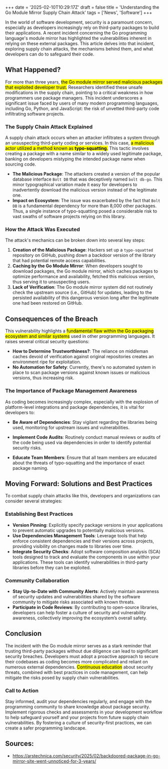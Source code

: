 +++
date = '2025-02-10T10:29:17Z'
draft = false
title = 'Understanding the Go Module Mirror Supply Chain Attack'
tags = ['News', 'Software']
+++

In the world of software development, security is a paramount concern, especially as developers increasingly rely on third-party packages to build their applications. A recent incident concerning the Go programming language's module mirror has highlighted the vulnerabilities inherent in relying on these external packages. This article delves into that incident, exploring supply chain attacks, the mechanisms behind them, and what developers can do to safeguard their code.

## What Happened? 

For more than three years, <mark>the Go module mirror served malicious packages that exploited developer trust.</mark> Researchers identified these unsafe modifications in the supply chain, pointing to a critical weakness in how programmers use package managers. This incident underscores a significant issue faced by users of many modern programming languages, including Go, Python, and JavaScript: the risk of unvetted third-party code infiltrating software projects.

### The Supply Chain Attack Explained

A supply chain attack occurs when an attacker infiltrates a system through an unsuspecting third-party coding or services. In this case, <mark>a malicious actor utilized a method known as **typo-squatting**.</mark> This tactic involves creating a package with a name similar to a widely used legitimate package, banking on developers mistyping the intended package name when sourcing code.

- **The Malicious Package**: The attackers created a version of the popular database interface `Bolt DB` that was deceptively named `bolt db-go`. This minor typographical variation made it easy for developers to inadvertently download the malicious version instead of the legitimate one.
- **Impact on Ecosystem**: The issue was exacerbated by the fact that `Bolt DB` is a fundamental dependency for more than 8,000 other packages. Thus, a single instance of typo-squatting posed a considerable risk to vast swaths of software projects relying on this library.

### How the Attack Was Executed

The attack's mechanics can be broken down into several key steps:

1. **Creation of the Malicious Package**: Hackers set up a `typo-squatted` repository on GitHub, pushing down a backdoor version of the library that had potential remote access capabilities.
2. **Caching by the Go Module Mirror**: When developers sought to download packages, the Go module mirror, which caches packages to optimize performance and availability, fetched this malicious version, thus serving it to unsuspecting users.
3. **Lack of Verification**: The Go module mirror system did not routinely check the upstream source (i.e., GitHub) for updates, leading to the persisted availability of this dangerous version long after the legitimate one had been restored on GitHub.

## Consequences of the Breach

This vulnerability highlights a <mark>fundamental flaw within the Go packaging ecosystem and similar systems</mark> used in other programming languages. It raises several critical security questions:

- **How to Determine Trustworthiness?**: The reliance on middleman caches devoid of verification against original repositories creates an environment ripe for exploitation.
- **No Automation for Safety**: Currently, there's no automated system in place to scan package versions against known issues or malicious versions, thus increasing risk.

### The Importance of Package Management Awareness

As coding becomes increasingly complex, especially with the explosion of platform-level integrations and package dependencies, it is vital for developers to:

- **Be Aware of Dependencies**: Stay vigilant regarding the libraries being used, monitoring for upstream issues and vulnerabilities.
- **Implement Code Audits**: Routinely conduct manual reviews or audits of the code being used via dependencies in order to identify potential security risks.
  
- **Educate Team Members**: Ensure that all team members are educated about the threats of typo-squatting and the importance of exact package naming.

## Moving Forward: Solutions and Best Practices

To combat supply chain attacks like this, developers and organizations can consider several strategies:

### Establishing Best Practices
- **Version Pinning**: Explicitly specify package versions in your applications to prevent automatic upgrades to potentially malicious versions. 
- **Use Dependencies Management Tools**: Leverage tools that help enforce consistent dependencies and their versions across projects, providing visibility on changes made to libraries over time.
- **Integrate Security Checks**: Adopt software composition analysis (SCA) tools designed to track and evaluate the components in use within your applications. These tools can identify vulnerabilities in third-party libraries before they can be exploited.

### Community Collaboration
- **Stay Up-to-Date with Community Alerts**: Actively maintain awareness of security updates and vulnerabilities shared by the software community to mitigate risks associated with known threats.
- **Participate in Code Reviews**: By contributing to open-source libraries, developers can help foster a culture of security and vulnerability awareness, collectively improving the ecosystem’s overall safety.

## Conclusion

The incident with the Go module mirror serves as a stark reminder that trusting third-party packages without due diligence can lead to significant security breaches. Developers must adopt a proactive approach to secure their codebases as coding becomes more complicated and reliant on numerous external dependencies. <mark>Continuous education</mark> about security threats, combined with best practices in code management, can help mitigate the risks posed by supply chain vulnerabilities.   

### Call to Action

Stay informed, audit your dependencies regularly, and engage with the programming community to share knowledge about package security. Implement rigorous checks and assessments in your development workflow to help safeguard yourself and your projects from future supply chain vulnerabilities. By fostering a culture of security-first practices, we can create a safer programming landscape. 

## Sources:
- https://arstechnica.com/security/2025/02/backdoored-package-in-go-mirror-site-went-unnoticed-for-3-years/
